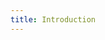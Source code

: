 ```yaml
---
title: Introduction
---
```


<Stack class="grid-flow-col auto-cols-max gap-1">
    <GitHubBadge repo="myparcelnl/magento" />
    <GitHubBadge repo="myparcelnl/magento" link="issues" />
    <GitHubBadge repo="myparcelnl/magento" link="pulls" />
</Stack>
